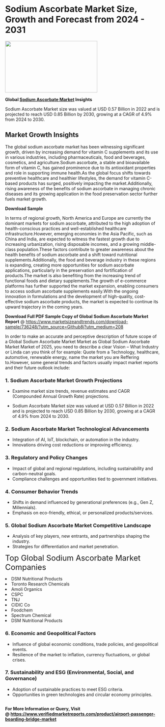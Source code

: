 <H1>Sodium Ascorbate Market Size, Growth and Forecast from 2024 - 2031</H1><img class="aligncenter size-medium wp-image-584254" src="https://thirdeyenews.in/wp-content/uploads/2024/09/Global-Market-Research-300x168.jpeg" alt="" width="300" height="168" /><p><strong>Global&nbsp;<a href="https://www.marketsizeandtrends.com/download-sample/736248/?utm_source=Github8j?utm_medium=208">Sodium Ascorbate Market</a> Insights</strong></p><p>Sodium Ascorbate Market size was valued at USD 0.57 Billion in 2022 and is projected to reach USD 0.85 Billion by 2030, growing at a CAGR of 4.9% from 2024 to 2030.</p><p><h2>Market Growth Insights</h2> <p>The global sodium ascorbate market has been witnessing significant growth, driven by increasing demand for vitamin C supplements and its use in various industries, including pharmaceuticals, food and beverages, cosmetics, and agriculture.Sodium ascorbate, a stable and bioavailable form of vitamin C, has gained prominence due to its antioxidant properties and role in supporting immune health.As the global focus shifts towards preventive healthcare and healthier lifestyles, the demand for vitamin C-based products has surged, positively impacting the market.Additionally, rising awareness of the benefits of sodium ascorbate in managing chronic diseases and its growing application in the food preservation sector further fuels market growth.</p> <p><strong>Download Sample</strong></p> <p>In terms of regional growth, North America and Europe are currently the dominant markets for sodium ascorbate, attributed to the high adoption of health-conscious practices and well-established healthcare infrastructure.However, emerging economies in the Asia Pacific, such as China and India, are expected to witness the fastest growth due to increasing urbanization, rising disposable incomes, and a growing middle-class population.These factors contribute to greater awareness about the health benefits of sodium ascorbate and a shift toward nutritional supplements.Additionally, the food and beverage industry in these regions is expanding, creating more opportunities for sodium ascorbate applications, particularly in the preservation and fortification of products.The market is also benefiting from the increasing trend of functional foods and dietary supplements.The growth of e-commerce platforms has further supported the market expansion, enabling consumers to access sodium ascorbate supplements easily.With the ongoing innovation in formulations and the development of high-quality, cost-effective sodium ascorbate products, the market is expected to continue its upward trajectory in the coming years.<p><span class=""><strong>Download Full PDF Sample Copy of Global Sodium Ascorbate Market Report</strong> @ <a href="https://www.marketsizeandtrends.com/download-sample/736248/?utm_source=Github8j?utm_medium=208" target="_blank">https://www.marketsizeandtrends.com/download-sample/736248/?utm_source=Github8j?utm_medium=208</a></span></p><p>In order to make an accurate and perceptive description of future scope of a Global&nbsp;Sodium Ascorbate Market Market as Global&nbsp;Sodium Ascorbate Market Market of 2025, you need to describe a clear Vision &ndash; What Industry or Linda can you think of for example: Quote from a Technology, healthcare, automotive, renewable energy, name the market you are Reffering to.However, some general trends and factors usually impact market reports and their future outlook include:</p><h3>1.&nbsp;<strong>Sodium Ascorbate Market Growth Projections</strong></h3><ul><li>Examine market size trends, revenue estimates and CAGR (Compounded Annual Growth Rate) projections.</li><li><p>Sodium Ascorbate Market size was valued at USD 0.57 Billion in 2022 and is projected to reach USD 0.85 Billion by 2030, growing at a CAGR of 4.9% from 2024 to 2030.</p></li></ul><h3>2.&nbsp;<strong>Sodium Ascorbate Market Technological Advancements</strong></h3><ul><li>Integration of AI, IoT, blockchain, or automation in the industry.</li><li>Innovations driving cost reductions or improving efficiency.</li></ul><h3>3.&nbsp;<strong>Regulatory and Policy Changes</strong></h3><ul><li>Impact of global and regional regulations, including sustainability and carbon-neutral goals.</li><li>Compliance challenges and opportunities tied to government initiatives.</li></ul><h3>4.&nbsp;<strong>Consumer Behavior Trends</strong></h3><ul><li>Shifts in demand influenced by generational preferences (e.g., Gen Z, Millennials).</li><li>Emphasis on eco-friendly, ethical, or personalized products/services.</li></ul><h3>5.&nbsp;<strong>Global Sodium Ascorbate Market Competitive Landscape</strong></h3><ul><li>Analysis of key players, new entrants, and partnerships shaping the industry.</li><li>Strategies for differentiation and market penetration.</li></ul><p data-pm-slice="1 1 []"><span style="color: inherit; font-family: inherit; font-size: 25px;">Top Global Sodium Ascorbate Market Companies</span></p><div class="" data-test-id=""><p><li>DSM Nutritional Products</li><li> Toronto Research Chemicals</li><li> Amoli Organics</li><li> CSPC</li><li> TNJ</li><li> CIDIC Co</li><li> Foodchem</li><li> Spectrum Chemical</li><li> DSM Nutritional Products</li></p></div><h3>6.&nbsp;<strong>Economic and Geopolitical Factors</strong></h3><ul><li>Influence of global economic conditions, trade policies, and geopolitical events.</li><li>Resilience of the market to inflation, currency fluctuations, or global crises.</li></ul><h3>7.&nbsp;<strong>Sustainability and ESG (Environmental, Social, and Governance)</strong></h3><ul><li>Adoption of sustainable practices to meet ESG criteria.</li><li>Opportunities in green technologies and circular economy principles.</li></ul><h2><strong style="font-size: 14px;">For More Information or Query, Visit @&nbsp;</strong><a style="background-color: #ffffff; font-size: 14px;" href="https://www.marketsizeandtrends.com/report/sodium-ascorbate-market/" target="_blank">https://www.verifiedmarketreports.com/product/airport-passenger-boarding-bridge-market</a></h2>